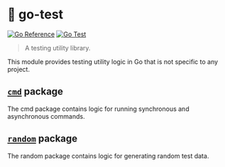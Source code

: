 # :test_tube: go-test
[![Go Reference](https://pkg.go.dev/badge/github.com/ipfs/go-test.svg)](https://pkg.go.dev/github.com/ipfs/go-test)
[![Go Test](https://github.com/ipfs/go-test/actions/workflows/go-test.yml/badge.svg)](https://github.com/ipfs/go-test/actions/workflows/go-test.yml)
> A testing utility library.

This module provides testing utility logic in Go that is not specific to any project.

## [`cmd`](https://pkg.go.dev/github.com/ipfs/go-test/cmd "API documentation") package

The cmd package contains logic for running synchronous and asynchronous commands.

## [`random`](https://pkg.go.dev/github.com/ipfs/go-test/random "API documentation") package

The random package contains logic for generating random test data.
